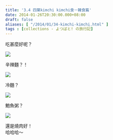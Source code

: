 ```yaml
---
title: '3.4 四葉kimchi kimchi食－韓食篇'
date: 2014-01-26T20:30:00.000+08:00
draft: false
aliases: [ "/2014/01/34-kimchi-kimchi.html" ]
tags : [collections - よつばと! の旅行記]
---
```


吃甚麼好呢？  

![](/images/yotsuba3d.jpg)

辛辣麵？！  

![](/images/yotsuba3d1.jpg)

冷麵？  

![](/images/yotsuba3d2.jpg)

鮑魚粥？  

![](/images/yotsuba3d3.jpg)

還是燒肉好！  
哈哈哈～
